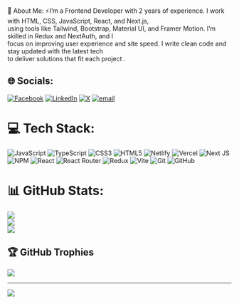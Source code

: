 💫 About Me:
⚡I’m a Frontend Developer with 2 years of experience. I work with HTML, CSS, JavaScript, React, and Next.js,<br>using tools like Tailwind, Bootstrap, Material UI, and Framer Motion. I’m skilled in Redux and NextAuth, and I<br>focus on improving user experience and site speed. I write clean code and stay updated with the latest tech<br>to deliver solutions that fit each project .


## 🌐 Socials:
[![Facebook](https://img.shields.io/badge/Facebook-%231877F2.svg?logo=Facebook&logoColor=white)](https://facebook.com/raouf0230) [![LinkedIn](https://img.shields.io/badge/LinkedIn-%230077B5.svg?logo=linkedin&logoColor=white)](https://linkedin.com/in/mohamed-abdelraouf-4365a026a/) [![X](https://img.shields.io/badge/X-black.svg?logo=X&logoColor=white)](https://x.com/raouf0230) [![email](https://img.shields.io/badge/Email-D14836?logo=gmail&logoColor=white)](mailto:raouf.webdev@gmail.com) 

# 💻 Tech Stack:
![JavaScript](https://img.shields.io/badge/javascript-%23323330.svg?style=for-the-badge&logo=javascript&logoColor=%23F7DF1E) ![TypeScript](https://img.shields.io/badge/typescript-%23007ACC.svg?style=for-the-badge&logo=typescript&logoColor=white) ![CSS3](https://img.shields.io/badge/css3-%231572B6.svg?style=for-the-badge&logo=css3&logoColor=white) ![HTML5](https://img.shields.io/badge/html5-%23E34F26.svg?style=for-the-badge&logo=html5&logoColor=white) ![Netlify](https://img.shields.io/badge/netlify-%23000000.svg?style=for-the-badge&logo=netlify&logoColor=#00C7B7) ![Vercel](https://img.shields.io/badge/vercel-%23000000.svg?style=for-the-badge&logo=vercel&logoColor=white) ![Next JS](https://img.shields.io/badge/Next-black?style=for-the-badge&logo=next.js&logoColor=white) ![NPM](https://img.shields.io/badge/NPM-%23CB3837.svg?style=for-the-badge&logo=npm&logoColor=white) ![React](https://img.shields.io/badge/react-%2320232a.svg?style=for-the-badge&logo=react&logoColor=%2361DAFB) ![React Router](https://img.shields.io/badge/React_Router-CA4245?style=for-the-badge&logo=react-router&logoColor=white) ![Redux](https://img.shields.io/badge/redux-%23593d88.svg?style=for-the-badge&logo=redux&logoColor=white) ![Vite](https://img.shields.io/badge/vite-%23646CFF.svg?style=for-the-badge&logo=vite&logoColor=white) ![Git](https://img.shields.io/badge/git-%23F05033.svg?style=for-the-badge&logo=git&logoColor=white) ![GitHub](https://img.shields.io/badge/github-%23121011.svg?style=for-the-badge&logo=github&logoColor=white)
# 📊 GitHub Stats:
![](https://github-readme-stats.vercel.app/api?username=mohamedraouf06&theme=dark&hide_border=false&include_all_commits=false&count_private=false)<br/>
![](https://nirzak-streak-stats.vercel.app/?user=mohamedraouf06&theme=dark&hide_border=false)<br/>
![](https://github-readme-stats.vercel.app/api/top-langs/?username=mohamedraouf06&theme=dark&hide_border=false&include_all_commits=false&count_private=false&layout=compact)

## 🏆 GitHub Trophies
![](https://github-profile-trophy.vercel.app/?username=mohamedraouf06&theme=radical&no-frame=true&no-bg=false&margin-w=4)

---
[![](https://visitcount.itsvg.in/api?id=mohamedraouf06&icon=0&color=0)](https://visitcount.itsvg.in)

<!-- Proudly created with GPRM ( https://gprm.itsvg.in ) -->
